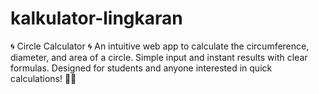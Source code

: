 # kalkulator-lingkaran
🌀 Circle Calculator 🌀 An intuitive web app to calculate the circumference, diameter, and area of a circle. Simple input and instant results with clear formulas. Designed for students and anyone interested in quick calculations! 📐✨

